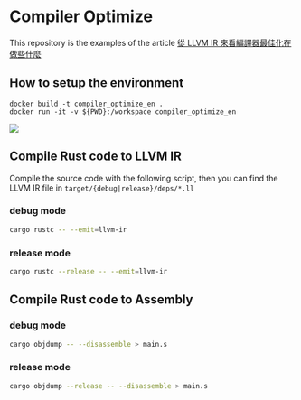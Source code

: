 # Compiler Optimize

This repository is the examples of the article [從 LLVM IR 來看編譯器最佳化在做些什麼](https://google.com)

## How to setup the environment

```
docker build -t compiler_optimize_en .
docker run -it -v ${PWD}:/workspace compiler_optimize_en
```

![](https://i.imgur.com/Gj7XJHC.png)

## Compile Rust code to LLVM IR

Compile the source code with the following script, then you can find the LLVM IR file in `target/{debug|release}/deps/*.ll`

### debug mode

```bash
cargo rustc -- --emit=llvm-ir
```

### release mode

```bash
cargo rustc --release -- --emit=llvm-ir
```

## Compile Rust code to Assembly

### debug mode

```bash
cargo objdump -- --disassemble > main.s
```

### release mode

```bash
cargo objdump --release -- --disassemble > main.s
```
